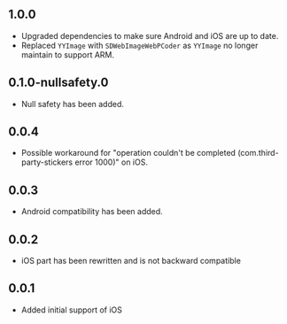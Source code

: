 ## 1.0.0

* Upgraded dependencies to make sure Android and iOS are up to date.
* Replaced `YYImage` with `SDWebImageWebPCoder` as `YYImage` no longer maintain to support ARM.

## 0.1.0-nullsafety.0

* Null safety has been added.

## 0.0.4

* Possible workaround for "operation couldn't be completed (com.third-party-stickers error 1000)" on iOS.

## 0.0.3

* Android compatibility has been added.

## 0.0.2

* iOS part has been rewritten and is not backward compatible

## 0.0.1

* Added initial support of iOS
